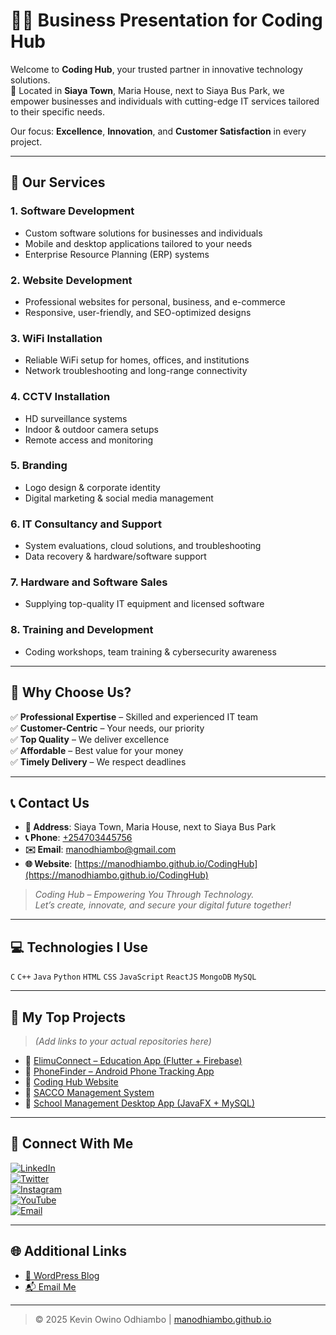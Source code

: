 # 👨‍💻 Business Presentation for **Coding Hub**

Welcome to **Coding Hub**, your trusted partner in innovative technology solutions.  
📍 Located in **Siaya Town**, Maria House, next to Siaya Bus Park, we empower businesses and individuals with cutting-edge IT services tailored to their specific needs.

Our focus: **Excellence**, **Innovation**, and **Customer Satisfaction** in every project.

---

## 🚀 Our Services

### 1. **Software Development**
- Custom software solutions for businesses and individuals
- Mobile and desktop applications tailored to your needs
- Enterprise Resource Planning (ERP) systems

### 2. **Website Development**
- Professional websites for personal, business, and e-commerce
- Responsive, user-friendly, and SEO-optimized designs

### 3. **WiFi Installation**
- Reliable WiFi setup for homes, offices, and institutions
- Network troubleshooting and long-range connectivity

### 4. **CCTV Installation**
- HD surveillance systems
- Indoor & outdoor camera setups
- Remote access and monitoring

### 5. **Branding**
- Logo design & corporate identity
- Digital marketing & social media management

### 6. **IT Consultancy and Support**
- System evaluations, cloud solutions, and troubleshooting
- Data recovery & hardware/software support

### 7. **Hardware and Software Sales**
- Supplying top-quality IT equipment and licensed software

### 8. **Training and Development**
- Coding workshops, team training & cybersecurity awareness

---

## 🎯 Why Choose Us?

✅ **Professional Expertise** – Skilled and experienced IT team  
✅ **Customer-Centric** – Your needs, our priority  
✅ **Top Quality** – We deliver excellence  
✅ **Affordable** – Best value for your money  
✅ **Timely Delivery** – We respect deadlines  

---

## 📞 Contact Us

- **📍 Address**: Siaya Town, Maria House, next to Siaya Bus Park  
- **📞 Phone**: [+254703445756](tel:+254703445756)  
- **✉️ Email**: [manodhiambo@gmail.com](mailto:manodhiambo@gmail.com)  
- **🌐 Website**: [https://manodhiambo.github.io/CodingHub](https://manodhiambo.github.io/CodingHub)

> *Coding Hub – Empowering You Through Technology.*  
> *Let’s create, innovate, and secure your digital future together!*

---

## 💻 Technologies I Use

`C` `C++` `Java` `Python` `HTML` `CSS` `JavaScript` `ReactJS` `MongoDB` `MySQL`

---

## 📂 My Top Projects

> *(Add links to your actual repositories here)*

- 🔹 [ElimuConnect – Education App (Flutter + Firebase)](https://github.com/manodhiambo/elimuconnect)
- 🔹 [PhoneFinder – Android Phone Tracking App](https://github.com/manodhiambo/phonefinder)
- 🔹 [Coding Hub Website](https://manodhiambo.github.io/CodingHub)
- 🔹 [SACCO Management System](https://github.com/manodhiambo/sacco-system)
- 🔹 [School Management Desktop App (JavaFX + MySQL)](https://github.com/manodhiambo/school-system)

---

## 🤳 Connect With Me

[![LinkedIn](https://img.shields.io/badge/LinkedIn-blue?logo=linkedin)](https://linkedin.com/in/manodhiambo)  
[![Twitter](https://img.shields.io/badge/Twitter-1DA1F2?logo=twitter&logoColor=white)](https://twitter.com/kevinodhiambo)  
[![Instagram](https://img.shields.io/badge/Instagram-E4405F?logo=instagram&logoColor=white)](https://www.instagram.com/kevinodhiambo/)  
[![YouTube](https://img.shields.io/badge/YouTube-FF0000?logo=youtube&logoColor=white)](https://www.youtube.com/c/joshmadakor)  
[![Email](https://img.shields.io/badge/Email-manodhiambo@gmail.com-blue?logo=gmail)](mailto:manodhiambo@gmail.com)

---

## 🌐 Additional Links

- [📖 WordPress Blog](https://t.co/QaSYpAYr8D.com/)
- [📬 Email Me](mailto:manodhiambo@gmail.com)

---

> © 2025 Kevin Owino Odhiambo | [manodhiambo.github.io](https://manodhiambo.github.io)
